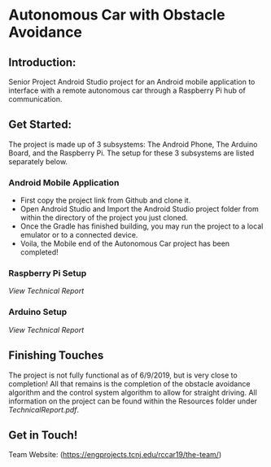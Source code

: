 # Autonomous Car with Obstacle Avoidance 
## Introduction:
Senior Project Android Studio project for an Android mobile application to interface with a remote autonomous car through a Raspberry Pi hub of communication. 
## Get Started: 
The project is made up of 3 subsystems: The Android Phone, The Arduino Board, and the Raspberry Pi. The setup for these 3 subsystems are listed separately below. 
### Android Mobile Application 
* First copy the project link from Github and clone it. 
* Open Android Studio and Import the Android Studio project folder from within the directory of the project you just cloned. 
* Once the Gradle has finished building, you may run the project to a local emulator or to a connected device. 
* Voila, the Mobile end of the Autonomous Car project has been completed! 
### Raspberry Pi Setup
*View Technical Report* 
### Arduino Setup
*View Technical Report* 
## Finishing Touches
The project is not fully functional as of 6/9/2019, but is very close to completion! All that remains is the completion of the obstacle avoidance algorithm and the control system algorithm to allow for straight driving. All information on the project can be found within the Resources folder under *TechnicalReport.pdf*. 

## Get in Touch!
Team Website: (https://engprojects.tcnj.edu/rccar19/the-team/)
